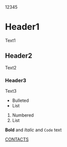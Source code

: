 12345

# Header1

Text1

## Header2

Text2

### Header3

Text3

- Bulleted
- List

1. Numbered
2. List

**Bold** and _Italic_ and `Code` text

[CONTACTS](https://github.com/mdnghtdv/mdnghtdv.github.io/about/contacts.md)
